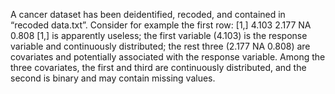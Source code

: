 A cancer dataset has been deidentified, recoded, and contained in “recoded data.txt”.
Consider for example the first row: [1,] 4.103  2.177 NA 0.808
[1,] is apparently useless; the first variable (4.103) is the response variable and continuously distributed; the rest three (2.177 NA 0.808) are covariates and potentially associated with the response variable. Among the three covariates, the first and third are continuously distributed, and the second is binary and may contain missing values.
